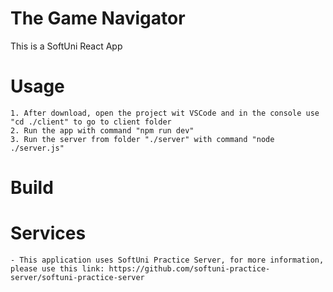 # The Game Navigator
This is a SoftUni React App
# Usage
    1. After download, open the project wit VSCode and in the console use "cd ./client" to go to client folder
    2. Run the app with command "npm run dev"
    3. Run the server from folder "./server" with command "node ./server.js"
# Build
# Services
    - This application uses SoftUni Practice Server, for more information, please use this link: https://github.com/softuni-practice-server/softuni-practice-server
